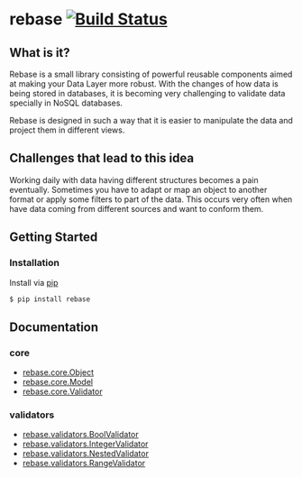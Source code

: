 # rebase [![Build Status](https://travis-ci.org/trivago/rebase.svg?branch=master)](https://travis-ci.org/trivago/rebase)


## What is it?
Rebase is a small library consisting of powerful reusable components aimed at making your Data Layer more robust. With the changes of how data is being stored in databases, it is becoming very challenging to validate data specially in NoSQL databases.

Rebase is designed in such a way that it is easier to manipulate the data and project them in different views.


## Challenges that lead to this idea
Working daily with data having different structures becomes a pain eventually. Sometimes you have to adapt or map an object to another format or apply some filters to part of the data. This occurs very often when have data coming from different sources and want to conform them.

## Getting Started

### Installation
Install via [pip](http://www.pip-installer.org/)
```bash
$ pip install rebase
```

## Documentation

### core
 - [rebase.core.Object](docs/core/object.md)
 - [rebase.core.Model](docs/core/model.md)
 - [rebase.core.Validator](docs/core/validator.md)
### validators
 - [rebase.validators.BoolValidator](docs/validators/bool_validator.md)
 - [rebase.validators.IntegerValidator](docs/validators/integer_validator.md)
 - [rebase.validators.NestedValidator](docs/validators/nested_validator.md)
 - [rebase.validators.RangeValidator](docs/validators/range_validator.md)
